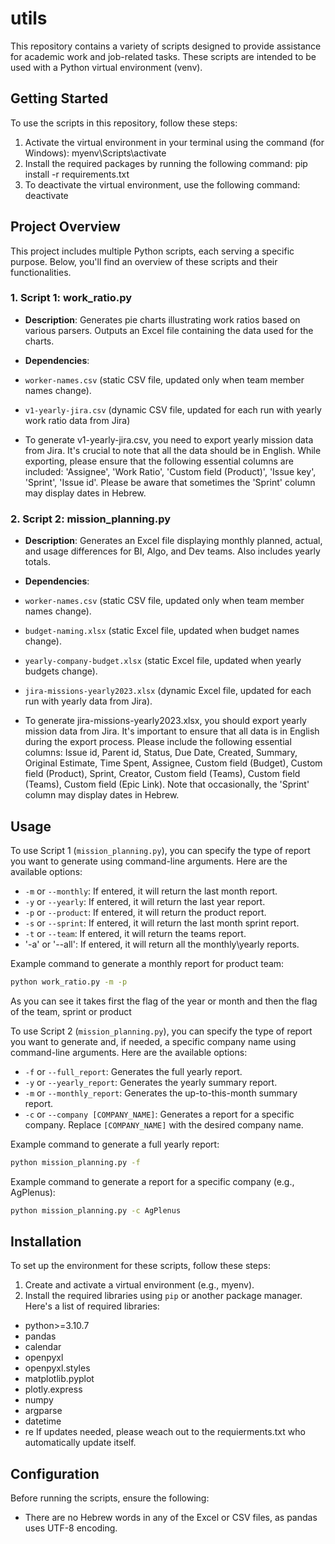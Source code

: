 # utils

This repository contains a variety of scripts designed to provide assistance for academic work and job-related tasks. These scripts are intended to be used with a Python virtual environment (venv).

## Getting Started

To use the scripts in this repository, follow these steps:

1. Activate the virtual environment in your terminal using the command (for Windows):
   myenv\Scripts\activate
2. Install the required packages by running the following command:
   pip install -r requirements.txt
3. To deactivate the virtual environment, use the following command:
   deactivate


## Project Overview

This project includes multiple Python scripts, each serving a specific purpose. Below, you'll find an overview of these scripts and their functionalities.

### 1. Script 1: work_ratio.py

- **Description**: Generates pie charts illustrating work ratios based on various parsers. Outputs an Excel file containing the data used for the charts.

- **Dependencies**:
- `worker-names.csv` (static CSV file, updated only when team member names change).
- `v1-yearly-jira.csv` (dynamic CSV file, updated for each run with yearly work ratio data from Jira)
- To generate v1-yearly-jira.csv, you need to export yearly mission data from Jira. It's crucial to note that all the data should be in English. While exporting, please ensure that the following essential columns are included: 'Assignee', 'Work Ratio', 'Custom field (Product)', 'Issue key', 'Sprint', 'Issue id'. Please be aware that sometimes the 'Sprint' column may display dates in Hebrew.

### 2. Script 2: mission_planning.py

- **Description**: Generates an Excel file displaying monthly planned, actual, and usage differences for BI, Algo, and Dev teams. Also includes yearly totals.

- **Dependencies**: 
- `worker-names.csv` (static CSV file, updated only when team member names change).
- `budget-naming.xlsx` (static Excel file, updated when budget names change).
- `yearly-company-budget.xlsx` (static Excel file, updated when yearly budgets change).
- `jira-missions-yearly2023.xlsx` (dynamic Excel file, updated for each run with yearly data from Jira).
- To generate jira-missions-yearly2023.xlsx, you should export yearly mission data from Jira. It's important to ensure that all data is in English during the export process. Please include the following essential columns: Issue id, Parent id, Status, Due Date, Created, Summary, Original Estimate, Time Spent, Assignee, Custom field (Budget), Custom field (Product), Sprint, Creator, Custom field (Teams), Custom field (Teams), Custom field (Epic Link). Note that occasionally, the 'Sprint' column may display dates in Hebrew.

## Usage

To use Script 1 (`mission_planning.py`), you can specify the type of report you want to generate using command-line arguments. Here are the available options:

- `-m` or `--monthly`: If entered, it will return the last month report.
- `-y` or `--yearly`: If entered, it will return the last year report.
- `-p` or `--product`: If entered, it will return the product report.
- `-s` or `--sprint`: If entered, it will return the last month sprint report.
- `-t` or `--team`: If entered, it will return the teams report.
- '-a' or '--all': If entered, it will return all the monthly\yearly reports.

Example command to generate a monthly report for product team:
```bash
python work_ratio.py -m -p
```
As you can see it takes first the flag of the year or month and then the flag of the team, sprint or product

To use Script 2 (`mission_planning.py`), you can specify the type of report you want to generate and, if needed, a specific company name using command-line arguments. Here are the available options:

- `-f` or `--full_report`: Generates the full yearly report.
- `-y` or `--yearly_report`: Generates the yearly summary report.
- `-m` or `--monthly_report`: Generates the up-to-this-month summary report.
- `-c` or `--company [COMPANY_NAME]`: Generates a report for a specific company. Replace `[COMPANY_NAME]` with the desired company name.

Example command to generate a full yearly report:
```bash
python mission_planning.py -f
```

Example command to generate a report for a specific company (e.g., AgPlenus):

```bash
python mission_planning.py -c AgPlenus
```


## Installation

To set up the environment for these scripts, follow these steps:

1. Create and activate a virtual environment (e.g., myenv).
2. Install the required libraries using `pip` or another package manager. Here's a list of required libraries:
- python>=3.10.7
- pandas
- calendar
- openpyxl
- openpyxl.styles
- matplotlib.pyplot
- plotly.express
- numpy
- argparse
- datetime
- re
If updates needed, please weach out to the requierments.txt who automatically update itself.

## Configuration

Before running the scripts, ensure the following:

- There are no Hebrew words in any of the Excel or CSV files, as pandas uses UTF-8 encoding.


